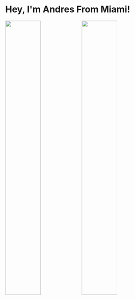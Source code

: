 # Hey, I'm Andres From Miami!

<img align="left" width="47%" src="https://github-readme-stats.vercel.app/api?username=andresdiazv&show_icons=true&theme=radical"/>
<img align="left" width="47%" src="https://github-readme-stats.vercel.app/api/top-langs/?username=andresdiazv&layout=compact"/>
